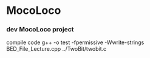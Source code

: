 # MocoLoco

### dev MocoLoco project
compile code 
g++ -o test -fpermissive -Wwrite-strings BED\_File\_Lecture.cpp ../TwoBit/twobit.c
